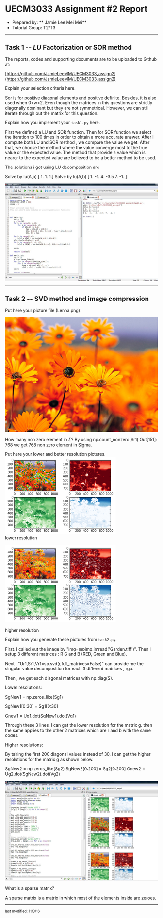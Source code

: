 UECM3033 Assignment #2 Report
========================================================

- Prepared by: ** Jamie Lee Mei Mei**
- Tutorial Group: T2/T3

--------------------------------------------------------

## Task 1 --  $LU$ Factorization or SOR method

The reports, codes and supporting documents are to be uploaded to Github at: 

[https://github.com/JamieLeeMM/UECM3033_assign2](https://github.com/JamieLeeMM/UECM3033_assign2)

Explain your selection criteria here.

Sor is for positive diagonal elements and positive definite. Besides, it is also used when 0<w<2. Even though the matrices in this questions are strictly diagonally dominant but they are not symmetrical. However, we can still iterate through out the matrix for this question.

Explain how you implement your `task1.py` here.

First we defined a LU and SOR function. Then for SOR function we select the iteration to 100 times in order to obtain a more accurate answer.
After I compute both LU and SOR method , we compare the value we get. After that, we choose the method where the value converge most to the true value or the expected value. The method that provide a value which is nearer to the expected value are believed to be a better method to be used.

The solutions i got using LU decomposition are

 Solve by lu(A,b)
[ 1.  1.  1.]
Solve by lu(A,b)
[ 1.  -1.   4.  -3.5  7.  -1. ]

![task1](task1.ss.jpg)

---------------------------------------------------------

## Task 2 -- SVD method and image compression

Put here your picture file (Lenna.png)

![Garden.TIFF](Garden.TIFF)

How many non zero element in $\Sigma$?
By using 
np.count_nonzero(Sr1)
Out[151]: 768
we get 768 non zero element in Sigma.

Put here your lower and better resolution pictures.
![lower resolution](LR.png)  
lower resolution

![higher resolution](hr.png)
 
higher resolution

Explain how you generate these pictures from `task2.py`.

First, I called out the image by "img=mpimg.imread('Garden.tiff')". Then I setup 3 different matrices : R G and B (RED, Green and Blue). 

Next , "Ur1,Sr1,Vr1=sp.svd(r,full_matrices=False)" can provide me the singular value decomposition for each 3 different matrices , rgb. 


Then , we get each diagonal matrices with np.diag(S).

Lower resolutions:

SgNew1 = np.zeros_like(Sg1)

SgNew1[0:30] = Sg1[0:30]

Gnew1 = Ug1.dot(SgNew1).dot(Vg1)

Through these 3 lines, I can get the lower resolution for the matrix g. then the same applies to the other 2 matrices which are r and b with the same codes. 

Higher resolutions:

By taking the first 200 diagonal values instead of 30, I can get the higher resolutions for the matrix g as shown below. 

SgNew2 = np.zeros_like(Sg2)
SgNew2[0:200] = Sg2[0:200]
Gnew2 = Ug2.dot(SgNew2).dot(Vg2)


![task2](task2.ss.jpg)

What is a sparse matrix?

A sparse matrix is a matrix in which most of the elements inside are zeroes.  


-----------------------------------

<sup>last modified: 11/3/16</sup>
